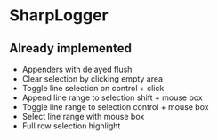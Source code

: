 # SharpLogger

## Already implemented

* Appenders with delayed flush
* Clear selection by clicking empty area
* Toggle line selection on control + click
* Append line range to selection shift + mouse box
* Toggle line range to selection control + mouse box
* Select line range with mouse box
* Full row selection highlight

